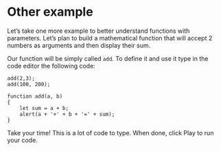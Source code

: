 # Other example

Let’s take one more example to better understand functions with parameters. Let’s plan to build a mathematical function that will accept 2 numbers as arguments and then display their sum.

Our function will be simply called `add`. To define it and use it type in the code editor the following code:

```
add(2,3);
add(100, 200);

function add(a, b)
{
    let sum = a + b;
    alert(a + '+' + b + '=' + sum);
}
```

Take your time! This is a lot of code to type. When done, click Play to run your code.
